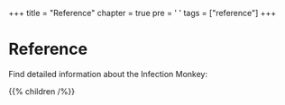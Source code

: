 +++
title = "Reference"
chapter = true
pre = '<i class="fas fa-layer-group"></i> '
tags = ["reference"]
+++

# Reference

Find detailed information about the Infection Monkey:

{{% children /%}}
